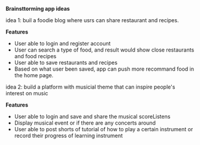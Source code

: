 **Brainsttorming app ideas**

idea 1: buil a foodie blog where usrs can share restaurant and recipes.

**Features**
- User able to login and register account
- User can search a type of food, and result would show close restaurants and food recipes
- User able to save restaurants and recipes
- Based on what user been saved, app can push more recommand food in the home page.

idea 2: build a platform with musicial theme that can inspire people's interest on music

**Features**
- User able to login and save and share the musical scoreListens
- Display musical event or if there are any concerts around
- User able to post shorts of tutorial of how to play a certain instrument or record their progress of learning instrument
